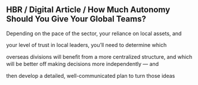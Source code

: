 ## HBR / Digital Article / How Much Autonomy Should You Give Your Global Teams?

Depending on the pace of the sector, your reliance on local assets, and

your level of trust in local leaders, you’ll need to determine which

overseas divisions will beneﬁt from a more centralized structure, and which will be better oﬀ making decisions more independently — and

then develop a detailed, well-communicated plan to turn those ideas